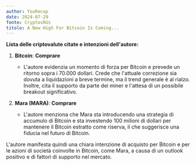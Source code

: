 ```yaml
---
author: YouRecap
date: 2024-07-29
fonte: CryptosRUs
titolo: A New High For Bitcoin Is Coming...
---
```


**Lista delle criptovalute citate e intenzioni dell'autore:**

1. **Bitcoin**: **Comprare**  
   - L'autore evidenzia un momento di forza per Bitcoin e prevede un ritorno sopra i 70.000 dollari. Crede che l'attuale correzione sia dovuta a liquidazioni a breve termine, ma il trend generale è al rialzo. Inoltre, cita il supporto da parte dei miner e l'attesa di un possibile breakout significativo.

2. **Mara (MARA)**: **Comprare**  
   - L'autore menziona che Mara sta introducendo una strategia di accumulo di Bitcoin e sta investendo 100 milioni di dollari per mantenere il Bitcoin estratto come riserva, il che suggerisce una fiducia nel futuro di Bitcoin.

L'autore manifesta quindi una chiara intenzione di acquisto per Bitcoin e per le azioni di società coinvolte in Bitcoin, come Mara, a causa di un outlook positivo e di fattori di supporto nel mercato.
